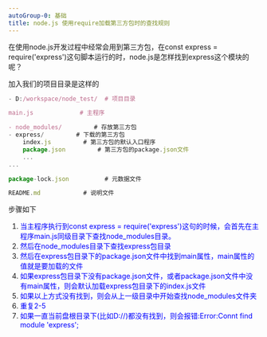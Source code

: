 ```yaml
---
autoGroup-0: 基础
title: node.js 使用require加载第三方包时的查找规则
---
```

在使用node.js开发过程中经常会用到第三方包，在const express = require('express')这句脚本运行的时，node.js是怎样找到express这个模块的呢？

加入我们的项目目录是这样的
```js
- D:/workspace/node_test/  # 项目目录

main.js             # 主程序

- node_modules/         # 存放第三方包
- express/         # 下载的第三方包
    index.js         # 第三方包的默认入口程序
    package.json         # 第三方包的package.json文件
    ...
...

package-lock.json          # 元数据文件

README.md            # 说明文件
```
步骤如下
1. <span style="color: blue">当主程序执行到const express = require('express')这句的时候，会首先在主程序main.js同级目录下查找node_modules目录。</span>
2. <span style="color: blue">然后在node_modules目录下查找express包目录</span>
3. <span style="color: blue">然后在express包目录下的package.json文件中找到main属性，main属性的值就是要加载的文件</span>
4. <span style="color: blue">如果express包目录下没有package.json文件，或者package.json文件中没有main属性，则会默认加载express包目录下的index.js文件</span>
5. <span style="color: blue">如果以上方式没有找到，则会从上一级目录中开始查找node_modules文件夹</span>
6. <span style="color: blue">重复2-5</span>
7. <span style="color: blue">如果一直当前盘根目录下(比如D://)都没有找到，则会报错:Error:Connt find module 'express';</span>